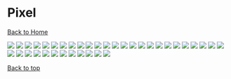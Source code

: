 # Pixel

[Back to Home](https://github.com/RickyFoots/Wallpapers/tree/main)

</h1>

<img src="https://github.com/RickyFoots/Wallpapers/blob/main/Collection/Pixel/8bitrain.jpg">

<img src="https://github.com/RickyFoots/Wallpapers/blob/main/Collection/Pixel/Pix_Coffee_Shop.png">

<img src="https://github.com/RickyFoots/Wallpapers/blob/main/Collection/Pixel/PixelartCity.png">

<img src="https://github.com/RickyFoots/Wallpapers/blob/main/Collection/Pixel/a-small-pond.png">

<img src="https://github.com/RickyFoots/Wallpapers/blob/main/Collection/Pixel/bench.png">

<img src="https://github.com/RickyFoots/Wallpapers/blob/main/Collection/Pixel/buildings.png">

<img src="https://github.com/RickyFoots/Wallpapers/blob/main/Collection/Pixel/drones.png">

<img src="https://github.com/RickyFoots/Wallpapers/blob/main/Collection/Pixel/gamecube.jpg">

<img src="https://github.com/RickyFoots/Wallpapers/blob/main/Collection/Pixel/gods-die.png">

<img src="https://github.com/RickyFoots/Wallpapers/blob/main/Collection/Pixel/guy_sleeping_colored.png">

<img src="https://github.com/RickyFoots/Wallpapers/blob/main/Collection/Pixel/hld-wallpaper.png">

<img src="https://github.com/RickyFoots/Wallpapers/blob/main/Collection/Pixel/hyperlightdrifter1.jpg">

<img src="https://github.com/RickyFoots/Wallpapers/blob/main/Collection/Pixel/low-poly-fantasy-village.png">

<img src="https://github.com/RickyFoots/Wallpapers/blob/main/Collection/Pixel/megalithiccat-campfire.jpg">

<img src="https://github.com/RickyFoots/Wallpapers/blob/main/Collection/Pixel/megalithiccat-genshin.jpg">

<img src="https://github.com/RickyFoots/Wallpapers/blob/main/Collection/Pixel/megalithiccat-mountainblue-pf.jpg">

<img src="https://github.com/RickyFoots/Wallpapers/blob/main/Collection/Pixel/megalithiccat-spirited-asway-1.jpg">

<img src="https://github.com/RickyFoots/Wallpapers/blob/main/Collection/Pixel/monochrome9.jpg">

<img src="https://github.com/RickyFoots/Wallpapers/blob/main/Collection/Pixel/pixel-art-city.png">

<img src="https://github.com/RickyFoots/Wallpapers/blob/main/Collection/Pixel/pixel-blossom.png">

<img src="https://github.com/RickyFoots/Wallpapers/blob/main/Collection/Pixel/pixel-chinatown.png">

<img src="https://github.com/RickyFoots/Wallpapers/blob/main/Collection/Pixel/pixel-future.png">

<img src="https://github.com/RickyFoots/Wallpapers/blob/main/Collection/Pixel/pixel-room.jpg">

<img src="https://github.com/RickyFoots/Wallpapers/blob/main/Collection/Pixel/pixel_big_city.png">

<img src="https://github.com/RickyFoots/Wallpapers/blob/main/Collection/Pixel/pixel_galaxy_blue.png">

<img src="https://github.com/RickyFoots/Wallpapers/blob/main/Collection/Pixel/pixel_red_clouds.png">

<img src="https://github.com/RickyFoots/Wallpapers/blob/main/Collection/Pixel/pokemon-center.png">

<img src="https://github.com/RickyFoots/Wallpapers/blob/main/Collection/Pixel/pokemon-pixel-4k.png">

<img src="https://github.com/RickyFoots/Wallpapers/blob/main/Collection/Pixel/red-forrest.jpg">

<img src="https://github.com/RickyFoots/Wallpapers/blob/main/Collection/Pixel/shougan_castle.png">

<img src="https://github.com/RickyFoots/Wallpapers/blob/main/Collection/Pixel/the-last-night.png">

<img src="https://github.com/RickyFoots/Wallpapers/blob/main/Collection/Pixel/the-ruined-gazebo.jpg">

<img src="https://github.com/RickyFoots/Wallpapers/blob/main/Collection/Pixel/wake-up.jpg">

<img src="https://github.com/RickyFoots/Wallpapers/blob/main/Collection/Pixel/weird-earth.png">

<img src="https://github.com/RickyFoots/Wallpapers/blob/main/Collection/Pixel/worldmap-town.png">

<img src="https://github.com/RickyFoots/Wallpapers/blob/main/Collection/Pixel/worldmap.png">

<img src="https://github.com/RickyFoots/Wallpapers/blob/main/Collection/Pixel/kanistra-studio-20-workplace1.png">

[Back to top](#Top)